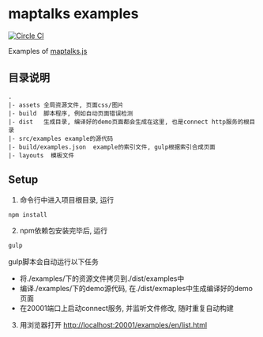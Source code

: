 # maptalks examples

[![Circle CI](https://circleci.com/gh/maptalks/examples.svg?style=shield)](https://circleci.com/gh/maptalks/examples)

Examples of [maptalks.js](https://github.com/maptalks/maptalks.js)

## 目录说明
```
.
|- assets 全局资源文件, 页面css/图片
|- build  脚本程序, 例如自动页面错误检测
|- dist   生成目录, 编译好的demo页面都会生成在这里, 也是connect http服务的根目录
|- src/examples example的源代码
|- build/examples.json  example的索引文件, gulp根据索引合成页面
|- layouts  模板文件
```

## Setup
1. 命令行中进入项目根目录, 运行

  ```bash
  npm install
  ```
2. npm依赖包安装完毕后, 运行

  ```bash
  gulp
  ```
  gulp脚本会自动运行以下任务
  * 将./examples/下的资源文件拷贝到./dist/examples中
  * 编译./examples/下的demo源代码, 在./dist/exmaples中生成编译好的demo页面
  * 在20001端口上启动connect服务, 并监听文件修改, 随时重复自动构建
  
3. 用浏览器打开 [http://localhost:20001/examples/en/list.html](http://localhost:20001/examples/en/list.html)
